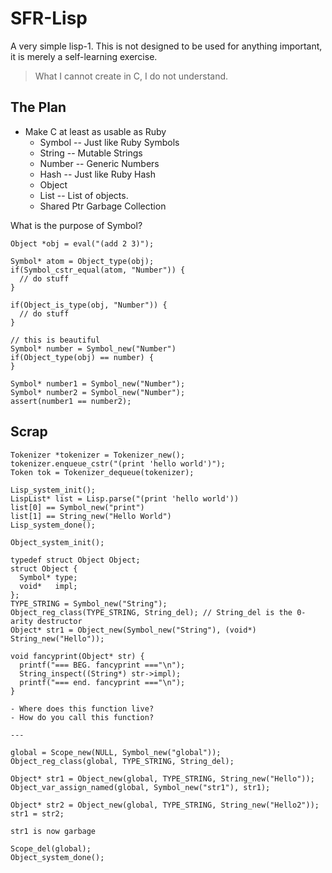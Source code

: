 # SFR-Lisp

A very simple lisp-1. This is not designed to be
used for anything important, it is merely a self-learning exercise.

> What I cannot create in C, I do not understand.

## The Plan

- Make C at least as usable as Ruby
  - Symbol -- Just like Ruby Symbols
  - String -- Mutable Strings
  - Number -- Generic Numbers
  - Hash   -- Just like Ruby Hash
  - Object
  - List   -- List of objects.
  - Shared Ptr Garbage Collection

What is the purpose of Symbol?

```
Object *obj = eval("(add 2 3)");

Symbol* atom = Object_type(obj);
if(Symbol_cstr_equal(atom, "Number")) {
  // do stuff
}

if(Object_is_type(obj, "Number")) {
  // do stuff
}

// this is beautiful
Symbol* number = Symbol_new("Number")
if(Object_type(obj) == number) {
}

Symbol* number1 = Symbol_new("Number");
Symbol* number2 = Symbol_new("Number");
assert(number1 == number2);
```

## Scrap

```
Tokenizer *tokenizer = Tokenizer_new();
tokenizer.enqueue_cstr("(print 'hello world')");
Token tok = Tokenizer_dequeue(tokenizer);
```

```
Lisp_system_init();
LispList* list = Lisp.parse("(print 'hello world'))
list[0] == Symbol_new("print")
list[1] == String_new("Hello World") 
Lisp_system_done();
```

```
Object_system_init();

typedef struct Object Object;
struct Object {
  Symbol* type;
  void*   impl;
};
TYPE_STRING = Symbol_new("String");
Object_reg_class(TYPE_STRING, String_del); // String_del is the 0-arity destructor
Object* str1 = Object_new(Symbol_new("String"), (void*) String_new("Hello"));

void fancyprint(Object* str) {
  printf("=== BEG. fancyprint ==="\n");
  String_inspect((String*) str->impl);
  printf("=== end. fancyprint ==="\n");
}

- Where does this function live?
- How do you call this function?

---

global = Scope_new(NULL, Symbol_new("global"));
Object_reg_class(global, TYPE_STRING, String_del);

Object* str1 = Object_new(global, TYPE_STRING, String_new("Hello"));
Object_var_assign_named(global, Symbol_new("str1"), str1);

Object* str2 = Object_new(global, TYPE_STRING, String_new("Hello2"));
str1 = str2;

str1 is now garbage

Scope_del(global);
Object_system_done();
```
